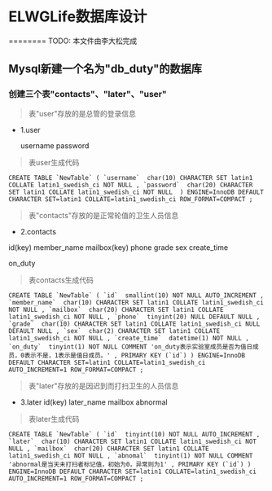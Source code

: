 # ELWGLife数据库设计
========
TODO: 本文件由李大松完成


## Mysql新建一个名为"db_duty"的数据库

### 创建三个表"contacts"、"later"、"user"

> 表"user"存放的是总管的登录信息

* 1.user 

	username   password

>表user生成代码

``` CREATE TABLE `NewTable` (
`username`  char(10) CHARACTER SET latin1 COLLATE latin1_swedish_ci NOT NULL ,
`password`  char(20) CHARACTER SET latin1 COLLATE latin1_swedish_ci NOT NULL 
)
ENGINE=InnoDB
DEFAULT CHARACTER SET=latin1 COLLATE=latin1_swedish_ci
ROW_FORMAT=COMPACT
; ```

> 表"contacts"存放的是正常轮值的卫生人员信息

* 2.contacts 

id(key) member_name   mailbox(key)  phone  grade  sex  create_time  

on_duty

>表contacts生成代码

``` CREATE TABLE `NewTable` (
`id`  smallint(10) NOT NULL AUTO_INCREMENT ,
`member_name`  char(10) CHARACTER SET latin1 COLLATE latin1_swedish_ci NOT NULL ,
`mailbox`  char(20) CHARACTER SET latin1 COLLATE latin1_swedish_ci NOT NULL ,
`phone`  tinyint(20) NULL DEFAULT NULL ,
`grade`  char(10) CHARACTER SET latin1 COLLATE latin1_swedish_ci NULL DEFAULT NULL ,
`sex`  char(2) CHARACTER SET latin1 COLLATE latin1_swedish_ci NOT NULL ,
`create_time`  datetime(1) NOT NULL ,
`on_duty`  tinyint(1) NOT NULL COMMENT 'on_duty表示实验室成员是否为值日成员，0表示不是，1表示是值日成员。' ,
PRIMARY KEY (`id`)
)
ENGINE=InnoDB
DEFAULT CHARACTER SET=latin1 COLLATE=latin1_swedish_ci
AUTO_INCREMENT=1
ROW_FORMAT=COMPACT
; ```

> 表"later"存放的是因迟到而打扫卫生的人员信息

* 3.later
	id(key)  later_name  mailbox  abnormal

>表later生成代码

``` CREATE TABLE `NewTable` (
`id`  tinyint(10) NOT NULL AUTO_INCREMENT ,
`later`  char(10) CHARACTER SET latin1 COLLATE latin1_swedish_ci NOT NULL ,
`mailbox`  char(20) CHARACTER SET latin1 COLLATE latin1_swedish_ci NOT NULL ,
`abnomal`  tinyint(1) NOT NULL COMMENT 'abnormal是当天未打扫者标记值，初始为0，异常则为1' ,
PRIMARY KEY (`id`)
)
ENGINE=InnoDB
DEFAULT CHARACTER SET=latin1 COLLATE=latin1_swedish_ci
AUTO_INCREMENT=1
ROW_FORMAT=COMPACT
; ```

